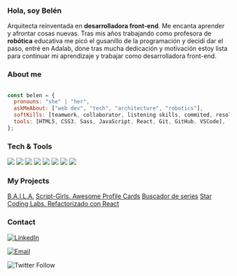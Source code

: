 ### Hola, soy Belén

Arquitecta reinventada en **desarrolladora front-end**. Me encanta aprender y afrontar cosas nuevas. Tras mis años trabajando como profesora de **robótica** educativa me picó el gusanillo de la programación y decidí dar el paso, entré en Adalab, done tras mucha dedicación y motivación estoy lista para continuar mi aprendizaje y trabajar como desarrolladora front-end. 

### About me

``` javascript

const belen = {
  pronouns: "she" | "her",
  askMeAbout: ["web dev", "tech", "architecture", "robotics"],
  softKills: [teamwork, collaborator, listening skills, commited, resolute, resilient],
  tools: [HTML5, CSS3, Sass, JavaScript, React, Git, GitHub, VSCode],
};
```

### Tech & Tools 

<div align="left">
<img src = "https://img.shields.io/badge/-HTML5-E34F26?style=flat&logo=html5&logoColor=white"> 
<img src = "https://img.shields.io/badge/-CSS3-1572B6?style=flat&logo=css3&logoColor=white"> 
<img src="https://img.shields.io/badge/-JavaScript-eed718?style=flat&logo=javascript&logoColor=ffffff"> 
<img src="https://img.shields.io/badge/-Sass-cc6699?style=flat&logo=sass&logoColor=ffffff"> 
<img src="https://img.shields.io/badge/-React-000000?style=flat&logo=react&logoColor=00c8ff"> 
<img src="http://img.shields.io/badge/-Git-F1502F?style=flat&logo=git&logoColor=FFFFFF"> 
<img src="http://img.shields.io/badge/-Github-000000?style=flat&logo=github&logoColor=FFFFFF"> 
<img src="http://img.shields.io/badge/-VS%20Code-007ACC?style=flat&logo=visual%20studio%20code&logoColor=white">
</div>


### My Projects

<a href="https://github.com/BMatillaVaras/project-promo-k-module-1-team-2" target="_blank">B.A.I.L.A.</a>
<a href="https://github.com/BMatillaVaras/project-2-promo-k-module-2-team-3" target="_blank">Script-Girls. Awesome Profile Cards</a>
<a href="https://github.com/BMatillaVaras/modulo-2-evaluacion-final-BMatillaVaras" target="_blank">Buscador de series</a>
<a href="https://github.com/BMatillaVaras/project-promo-k-module-3-team-7" target="_blank">Star Coding Labs. Refactorizado con React</a>


### Contact

<a href="https://www.linkedin.com/in/belenmatillavaras/" target="_blank"><img alt="LinkedIn" src="https://img.shields.io/badge/-Linkedin-blue?logo=linkedin&logoColor=white"></a>

<a href="mailto:bmatillavaras@gmail.com" target="_blank"><img alt="Email" src="https://img.shields.io/badge/-Email-red?logo=gmail&logoColor=white"></a>

![Twitter Follow](https://img.shields.io/twitter/follow/vallamanquesa?style=social)
